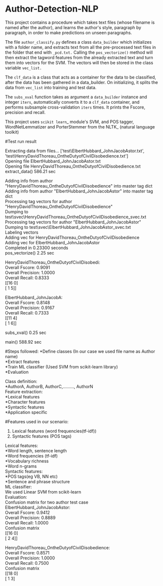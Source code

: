 # Author-Detection-NLP


This project contains a procedure which takes text files (whose filename is named after the author), and learns the author's style, paragraph by paragraph, in order to make predictions on unseen paragraphs.

The file ``author_classify.py`` defines a class ``data_builder`` which initializes with a folder name, and extracts text from all the pre-processed text files in the folder that end with ``_pcd.txt.`` Calling the ``pos_vectorize()`` method will then extract the tagword features from the already extracted text and turn them into vectors for the SVM. The vectors will then be stored in the class variable ``vec_list.``

The ``clf_data`` is a class that acts as a container for the data to be classified, after the data has been gathered in a data_builder. On initializing, it splits the data from ``vec_list`` into training and test data. 

The ``subs_xval`` function takes as argument a ``data_builder`` instance and integer ``iters``, automatically converts it to a ``clf_data`` container, and performs subsample cross-validation ``iters`` times. It prints the Fscore, precision and recall.

This project uses `scikit learn`_ module's SVM, and POS tagger, WordNetLemmatizer and PorterStemmer from the NLTK_ (natural language toolkit)

#Test run result

Extracting data from files...
['test\\ElbertHubbard_JohnJacobAstor.txt', 'test\\HenryDavidThoreau_OntheDutyofCivilDisobedience.txt']<br />
    Opening file ElbertHubbard_JohnJacobAstor.txt<br />
    Opening file HenryDavidThoreau_OntheDutyofCivilDisobedience.txt<br />
extract_data() 586.21 sec<br />

 Adding info from author "HenryDavidThoreau_OntheDutyofCivilDisobedience" into master tag dict<br />
 Adding info from author "ElbertHubbard_JohnJacobAstor" into master tag dict<br />
 Processing tag vectors for author "HenryDavidThoreau_OntheDutyofCivilDisobedience"<br />
Dumping to test\svec\HenryDavidThoreau_OntheDutyofCivilDisobedience_svec.txt<br />
 Processing tag vectors for author "ElbertHubbard_JohnJacobAstor"<br />
Dumping to test\svec\ElbertHubbard_JohnJacobAstor_svec.txt<br />
Labeling vectors<br />
Adding vec for HenryDavidThoreau_OntheDutyofCivilDisobedience<br />
Adding vec for ElbertHubbard_JohnJacobAstor<br />
Completed in 0.23300 seconds<br />
pos_vectorize() 2.25 sec<br />

HenryDavidThoreau_OntheDutyofCivilDisobedi:<br />
Overall Fscore: 0.9091<br />
Overall Precision: 1.0000<br />
Overall Recall: 0.8333<br />
[[16  0]<br />
 [ 1  5]]<br />

ElbertHubbard_JohnJacobA:<br />
Overall Fscore: 0.8148<br />
Overall Precision: 0.9167<br />
Overall Recall: 0.7333<br />
[[11  4]<br />
 [ 1  6]]<br />

subs_xval() 0.25 sec<br />

main() 588.92 sec<br />

#Steps followed:
*Define classes (In our case we used file name as Author name)<br />
*Extract features<br />
*Train ML classifier (Used SVM from scikit-learn library)<br />
*Evaluation<br />

Class definition:<br />
*AuthorA, AuthorB, AuthorC,………, AuthorN<br />
Feature extraction:<br />
*Lexical features<br />
*Character features<br />
*Syntactic features<br />
*Application specific<br />
 
 #Features used in our scenario:<br />
1.	Lexical features (word frequencies(tf-idf))<br />
2.	Syntactic features (POS tags)<br />

Lexical features:<br />
*Word length, sentence length<br />
*Word frequencies (tf-idf)<br />
*Vocabulary richness<br />
*Word n-grams<br />
         Syntactic features:<br />
*POS tags(eg VB, NN etc)<br />
*Sentence and phrase structure<br />
          ML classifier:<br />
	We used Linear SVM from scikit-learn<br />
          Evaluation:<br />
Confusion matrix for two author test case<br />
ElbertHubbard_JohnJacobAstor:<br />
Overall Fscore: 0.9412<br />
Overall Precision: 0.8889<br />
Overall Recall: 1.0000<br />
Confusion matrix<br />
[[16  0]<br />
 [ 2  4]]<br />

HenryDavidThoreau_OntheDutyofCivilDisobedience:<br />
Overall Fscore: 0.8571<br />
Overall Precision: 1.0000<br />
Overall Recall: 0.7500<br />
Confusion matrix<br />
[[18  0]<br />
 [ 1  3]<br />
